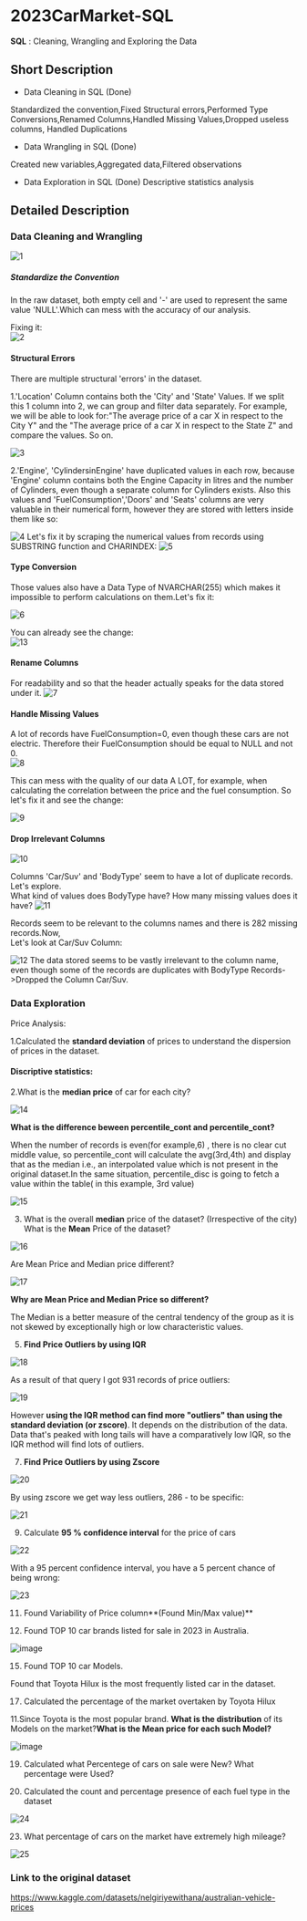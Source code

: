 # 2023CarMarket-SQL
**SQL** : Cleaning, Wrangling and Exploring the Data
## Short Description
- Data Cleaning in SQL  (Done)

Standardized the convention,Fixed Structural errors,Performed Type Conversions,Renamed Columns,Handled Missing Values,Dropped useless columns, Handled Duplications
- Data Wrangling in SQL  (Done)
  
Created new variables,Aggregated data,Filtered observations
- Data Exploration in SQL  (Done)
Descriptive statistics analysis

## Detailed Description   
### Data Cleaning and Wrangling

![1](https://github.com/orynbay21/2023CarMarket-SQL/assets/98757036/e18c26ed-fe14-4be2-bf91-45365a7d245f)

##### Standardize the Convention
In the raw dataset, both empty cell and '-' are used to represent the same value 'NULL'.Which can mess with the accuracy of our analysis.   

Fixing it:   
![2](https://github.com/orynbay21/2023CarMarket-SQL/assets/98757036/4be7c4d9-2c34-4e8e-a6b8-338948ddd2ac)

#### Structural Errors
There are multiple structural 'errors' in the dataset.    

1.'Location' Column contains both the 'City' and 'State' Values.
If we split this 1 column into 2, we can group and filter data separately. For example, we will be able to look for:"The average price of a car X in respect to the City Y" and the "The average price of a car X in respect to the State Z" and compare the values. So on.

![3](https://github.com/orynbay21/2023CarMarket-SQL/assets/98757036/483a884b-a088-4d01-bbc5-e0c7bab2e949)

2.'Engine', 'CylindersinEngine' have duplicated values in each row, because 'Engine' column contains both the Engine Capacity in litres and the number of Cylinders, even though a separate column for Cylinders exists. Also this values and 'FuelConsumption','Doors' and 'Seats' columns are very valuable in their numerical form, however they are stored with letters inside them like so:

![4](https://github.com/orynbay21/2023CarMarket-SQL/assets/98757036/9e41f657-e73d-42c5-bf30-3fae58c211c1)
Let's fix it by scraping the numerical values from records using SUBSTRING function and CHARINDEX:
![5](https://github.com/orynbay21/2023CarMarket-SQL/assets/98757036/8362adf0-e124-462e-a005-87674b92e7b6)

#### Type Conversion   

Those values also have a Data Type of NVARCHAR(255) which makes it impossible to perform calculations on them.Let's fix it:   

![6](https://github.com/orynbay21/2023CarMarket-SQL/assets/98757036/bc697319-f6a2-41dd-9a5f-a1f662311724)

You can already see the change:   
![13](https://github.com/orynbay21/2023CarMarket-SQL/assets/98757036/3bc1b2a6-3682-4bb1-80e3-f92049613ff2)


#### Rename Columns   

For readability and so that the header actually speaks for the data stored under it.
![7](https://github.com/orynbay21/2023CarMarket-SQL/assets/98757036/e311202d-8cec-43a6-8d95-299fb31f0408)

#### Handle Missing Values   
A lot of records have FuelConsumption=0, even though these cars are not electric. Therefore their FuelConsumption should be equal to NULL and not 0.    
![8](https://github.com/orynbay21/2023CarMarket-SQL/assets/98757036/37c8cda5-7d76-4cb9-b477-39cd8d3b1ee5)

   
This can mess with the quality of our data A LOT, for example, when calculating the correlation between the price and the fuel consumption.
So let's fix it and see the change:

![9](https://github.com/orynbay21/2023CarMarket-SQL/assets/98757036/9a564715-7221-4e62-ad99-063c02d3bbfe)

#### Drop Irrelevant Columns   
![10](https://github.com/orynbay21/2023CarMarket-SQL/assets/98757036/f1c2809c-195c-4bec-9558-1f7a63a483e1) 

Columns 'Car/Suv' and 'BodyType' seem to have a lot of duplicate records.
Let's explore.   
What kind of values does BodyType have? How many missing values does it have?
![11](https://github.com/orynbay21/2023CarMarket-SQL/assets/98757036/355f7e14-16d9-4f78-a34b-e4d3b1fb919d)


Records seem to be relevant to the columns names and there is 282 missing records.Now,     
Let's look at Car/Suv Column:

![12](https://github.com/orynbay21/2023CarMarket-SQL/assets/98757036/322f1469-42ab-4595-9f9e-46207ee33936)
The data stored seems to be vastly irrelevant to the column name, even though some of the records are duplicates with BodyType Records->Dropped the Column Car/Suv.

### Data Exploration   

Price Analysis:    

1.Calculated the **standard deviation** of prices to understand the dispersion of prices in the dataset.    

#### Discriptive statistics:

2.What is the **median price** of car for each city?     

![14](https://github.com/orynbay21/2023CarMarket-SQL/assets/98757036/bf20ca2f-2283-4247-a99c-830aa82f480c)    

**What is the difference beween percentile_cont and percentile_cont?**    

When the number of records is even(for example,6) , there is no clear cut middle value, so percentile_cont will calculate the avg(3rd,4th) and display that as the median i.e., an interpolated value which is not present in the original dataset.In the same situation, percentile_disc is going to fetch a value within the table( in this example, 3rd value)    

![15](https://github.com/orynbay21/2023CarMarket-SQL/assets/98757036/b0523f9d-36e0-462c-80c5-48ad35a252fd)    

3. What is the overall **median** price of the dataset? (Irrespective of the city)
What is the **Mean** Price of the dataset?

![16](https://github.com/orynbay21/2023CarMarket-SQL/assets/98757036/d69dd876-521a-40f6-b3b2-af975ae936b2)    

Are Mean Price and Median price different?   

![17](https://github.com/orynbay21/2023CarMarket-SQL/assets/98757036/e4f2e489-b66c-486a-b15b-b205c2c2ea5c)   

**Why are Mean Price and Median Price so different?** 

The Median is a better measure of the central tendency of the group as it is not skewed by exceptionally high or low characteristic values.    

5. **Find Price Outliers by using IQR**

![18](https://github.com/orynbay21/2023CarMarket-SQL/assets/98757036/926b045e-65de-4dfa-81ba-a83d1adb8136)    

As a result of that query I got 931 records of price outliers:    

![19](https://github.com/orynbay21/2023CarMarket-SQL/assets/98757036/ff8571da-cfd7-41b9-b6d6-13d47d26e4d2)    

However **using the IQR method can find more "outliers" than using the standard deviation (or zscore)**. It depends on the distribution of the data. Data that's peaked with long tails will have a comparatively low IQR, so the IQR method will find lots of outliers.    


7. **Find Price Outliers by using Zscore**

![20](https://github.com/orynbay21/2023CarMarket-SQL/assets/98757036/59bc0c37-57d8-4ab3-8e16-b687535d090b)   

By using zscore we get way less outliers, 286 - to be specific:    

![21](https://github.com/orynbay21/2023CarMarket-SQL/assets/98757036/9d86789f-5943-4ede-b4a1-aeccf0d6f3bd)    


9. Calculate **95 % confidence interval** for the price of cars

![22](https://github.com/orynbay21/2023CarMarket-SQL/assets/98757036/e30fe7dd-e47f-4da0-a092-d036255742b1)     

With a 95 percent confidence interval, you have a 5 percent chance of being wrong:    

![23](https://github.com/orynbay21/2023CarMarket-SQL/assets/98757036/3a9cf361-cb27-4dbe-94e6-a5248eb34bf7)    

11. Found Variability of Price column**(Found Min/Max value)**
  
13. Found TOP 10 car brands listed for sale in 2023 in Australia.

![image](https://github.com/orynbay21/2023CarMarket-SQL/assets/98757036/20d80179-2cb4-407d-9a09-b6fbdeba5f5b)   

15. Found TOP 10 car Models.

   Found that Toyota Hilux is the most frequently listed car in the dataset.  

17. Calculated the percentage of the market overtaken by Toyota Hilux

11.Since Toyota is the most popular brand. **What is the distribution** of its Models on the market?**What is the Mean price for each such Model?** 

![image](https://github.com/orynbay21/2023CarMarket-SQL/assets/98757036/0aecb7ff-bd29-4a0c-8740-417d8270c649)   

19. Calculated what Percentege of cars on sale were New? What percentage were Used?
    
21. Calculated the  count and percentage presence of each fuel type in the dataset
    
![24](https://github.com/orynbay21/2023CarMarket-SQL/assets/98757036/4bc5db22-1c74-4c04-89cf-bb747046a061)   

23. What percentage of cars on the market have extremely high mileage?
    
![25](https://github.com/orynbay21/2023CarMarket-SQL/assets/98757036/8ba0ee3f-29a0-4d0f-9c7e-ffd390cc76eb)   



### Link to the original dataset   

https://www.kaggle.com/datasets/nelgiriyewithana/australian-vehicle-prices
